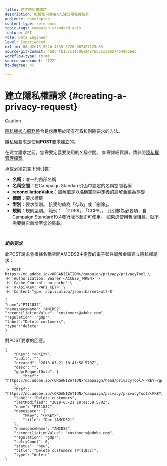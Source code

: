 ```yaml
---
title: 建立隱私權請求
description: 瞭解如何使用API建立隱私權請求
audience: developing
content-type: reference
topic-tags: campaign-standard-apis
feature: API
role: Data Engineer
level: Experienced
exl-id: 06ad2e13-922b-4f35-8726-007427125c63
source-git-commit: 4b0c4fb13cc11c06e2487e531ca96574e49b6beb
workflow-type: tm+mt
source-wordcount: '172'
ht-degree: 4%

---
```


# 建立隱私權請求 {#creating-a-privacy-request}

>[!CAUTION]
>
>[隱私權核心服務](https://developer.adobe.com/experience-platform-apis/references/privacy-service)整合是您應用於所有存取和刪除要求的方法。<!--Starting 19.4, the use of the Campaign API and interface for access and delete requests is deprecated. For more on Campaign Standard deprecated and removed features, refer to [this page](../../rn/using/deprecated-features.md).-->

隱私權要求是使用&#x200B;**POST**&#x200B;要求建立的。

在建立請求之前，您需要定義要使用的名稱空間。 如需詳細資訊，請參閱[隱私權管理檔案](../../start/using/privacy-requests.md)。

承載必須包含下列引數：

* **名稱**：唯一的內部名稱
* **名稱空間**：在Campaign Standard介面中設定的名稱空間名稱
* **reconciliationValue**：調解值是以名稱空間中定義的調解金鑰為基礎
* **標籤**：要求標籤
* **型別**：要求型別。 接受的值為「存取」或「刪除」。
* **規則**：規則型別。 範例： 「GDPR」、「CCPA」。 此引數為必要項，自Campaign Standard19.4發行版本起即可使用。 如果您使用舊版組建，就不需要將它新增至您的裝載。

<br/>

***範例要求***

此POST請求會根據名稱空間AMCDS2中定義的電子郵件調解金鑰建立隱私權請求：

```
-X POST https://mc.adobe.io/<ORGANIZATION>/campaign/privacy/privacyTool \
-H 'Authorization: Bearer <ACCESS_TOKEN>' \
-H 'Cache-Control: no-cache' \
-H 'X-Api-Key: <API_KEY>' \
-H 'Content-Type: application/json;charset=utf-8'

{
"name":"PT11832",
"namespaceName": "AMCDS2",
"reconciliationValue": "customers@adobe.com",
"regulation": "gdpr",
"label":"Delete customers",
"type":"delete"
}
```

對POST要求的回應。

```
{
    "PKey": "<PKEY>",
    "audit": "",
    "created": "2018-03-21 10:41:58.570Z",
    "desc": "",
    "gdprRequestData": {
        "href": "https://mc.adobe.io/<ORGANIZATION>/campaign/head/privacyTool/<PKEY>/gdprRequestData/"
    },
    "href": "https://mc.adobe.io/<ORGANIZATION>/campaign/privacy/privacyTool/<PKEY>",
    "label": "Delete customers",
    "lastModified": "2018-03-21 10:41:58.570Z",
    "name": "PT11832",
    "namespace": {
        "PKey": "<PKEY>",
        "title": "Doc (AMCDS2)"
    },
    "namespaceName": "AMCDS2",
    "reconciliationValue": "customers@adobe.com",
    "regulation": "gdpr",
    "retryCount": 0,
    "status": "new",
    "title": "Delete customers (PT11832)",
    "type": "delete"
}
```
